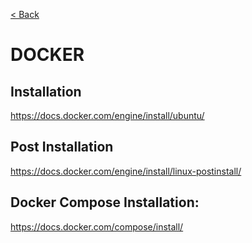 [< Back](../../README.md)

# DOCKER

## Installation

https://docs.docker.com/engine/install/ubuntu/


## Post Installation

https://docs.docker.com/engine/install/linux-postinstall/


## Docker Compose Installation:

https://docs.docker.com/compose/install/